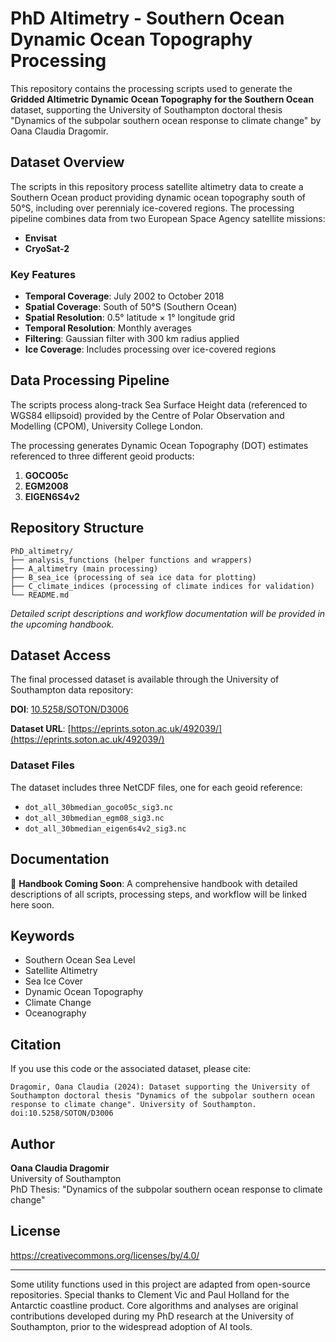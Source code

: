 # PhD Altimetry - Southern Ocean Dynamic Ocean Topography Processing

This repository contains the processing scripts used to generate the **Gridded Altimetric Dynamic Ocean Topography for the Southern Ocean** dataset, supporting the University of Southampton doctoral thesis "Dynamics of the subpolar southern ocean response to climate change" by Oana Claudia Dragomir.

## Dataset Overview

The scripts in this repository process satellite altimetry data to create a Southern Ocean product providing dynamic ocean topography south of 50°S, including over perennialy ice-covered regions. The processing pipeline combines data from two European Space Agency satellite missions:

- **Envisat**
- **CryoSat-2**

### Key Features

- **Temporal Coverage**: July 2002 to October 2018
- **Spatial Coverage**: South of 50°S (Southern Ocean)
- **Spatial Resolution**: 0.5° latitude × 1° longitude grid
- **Temporal Resolution**: Monthly averages
- **Filtering**: Gaussian filter with 300 km radius applied
- **Ice Coverage**: Includes processing over ice-covered regions

## Data Processing Pipeline

The scripts process along-track Sea Surface Height data (referenced to WGS84 ellipsoid) provided by the Centre of Polar Observation and Modelling (CPOM), University College London.

The processing generates Dynamic Ocean Topography (DOT) estimates referenced to three different geoid products:

1. **GOCO05c**
2. **EGM2008** 
3. **EIGEN6S4v2** 

## Repository Structure

```
PhD_altimetry/
├── analysis_functions (helper functions and wrappers)
├── A_altimetry (main processing)
├── B_sea_ice (processing of sea ice data for plotting)
├── C_climate_indices (processing of climate indices for validation)
└── README.md
```

*Detailed script descriptions and workflow documentation will be provided in the upcoming handbook.*

## Dataset Access

The final processed dataset is available through the University of Southampton data repository:

**DOI**: [10.5258/SOTON/D3006](http://dx.doi.org/10.5258/SOTON/D3006)

**Dataset URL**: [https://eprints.soton.ac.uk/492039/](https://eprints.soton.ac.uk/492039/)

### Dataset Files

The dataset includes three NetCDF files, one for each geoid reference:
- `dot_all_30bmedian_goco05c_sig3.nc`
- `dot_all_30bmedian_egm08_sig3.nc`  
- `dot_all_30bmedian_eigen6s4v2_sig3.nc`

## Documentation

📖 **Handbook Coming Soon**: A comprehensive handbook with detailed descriptions of all scripts, processing steps, and workflow will be linked here soon.

## Keywords

- Southern Ocean Sea Level
- Satellite Altimetry
- Sea Ice Cover
- Dynamic Ocean Topography
- Climate Change
- Oceanography

## Citation

If you use this code or the associated dataset, please cite:

```
Dragomir, Oana Claudia (2024): Dataset supporting the University of Southampton doctoral thesis "Dynamics of the subpolar southern ocean response to climate change". University of Southampton. doi:10.5258/SOTON/D3006
```

## Author

**Oana Claudia Dragomir**  
University of Southampton  
PhD Thesis: "Dynamics of the subpolar southern ocean response to climate change"

## License

https://creativecommons.org/licenses/by/4.0/

---

Some utility functions used in this project are adapted from open-source repositories. Special thanks to Clement Vic and Paul Holland for the Antarctic coastline product. Core algorithms and analyses are original contributions developed during my PhD research at the University of Southampton, prior to the widespread adoption of AI tools.
